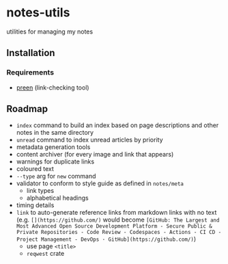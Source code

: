 # notes-utils

utilities for managing my notes

## Installation

### Requirements

+ [preen](https://github.com/EthanJustice/preen) (link-checking tool)

## Roadmap

+ `index` command to build an index based on page descriptions and other notes in the same directory
+ `unread` command to index unread articles by priority
+ metadata generation tools
+ content archiver (for every image and link that appears)
+ warnings for duplicate links
+ coloured text
+ `--type` arg for `new` command
+ validator to conform to style guide as defined in `notes/meta`
  + link types
  + alphabetical headings
+ timing details
+ `link` to auto-generate reference links from markdown links with no text (e.g. `[](https://github.com/)` would become `[GitHub: The Largest and Most Advanced Open Source Development Platform - Secure Public & Private Repositories - Code Review - Codespaces - Actions - CI CD - Project Management - DevOps · GitHub](https://github.com/)`)
  + use page `<title>`
  + `reqwest` crate
